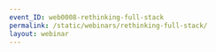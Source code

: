 ```yaml
---
event_ID: web0008-rethinking-full-stack
permalink: /static/webinars/rethinking-full-stack/
layout: webinar
---
```

